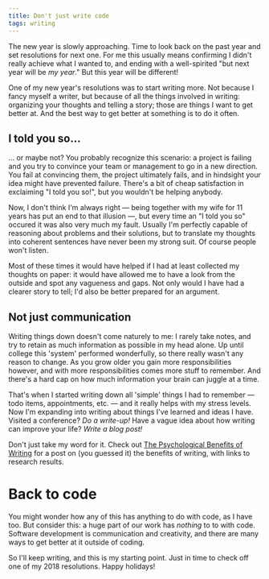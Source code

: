 ```yaml
---
title: Don't just write code
tags: writing
---
```


The new year is slowly approaching. Time to look back on the past year and set resolutions for next one. For me this usually means confirming I didn't really achieve what I wanted to, and ending with a well-spirited "but next year will be _my year_." But this year will be different!

<!-- more -->

One of my new year's resolutions was to start writing more. Not because I fancy myself a writer, but because of all the things involved in writing: organizing your thoughts and telling a story; those are things I want to get better at. And the best way to get better at something is to do it often.


## I told you so...

... or maybe not? You probably recognize this scenario: a project is failing and you try to convince your team or management to go in a new direction. You fail at convincing them, the project ultimately fails, and in hindsight your idea might have prevented failure. There's a bit of cheap satisfaction in exclaiming "I told you so!", but you wouldn't be helping anybody.

Now, I don't think I'm always right — being together with my wife for 11 years has put an end to that illusion —, but every time an "I told you so" occured it was also very much my fault. Usually I'm perfectly capable of reasoning about problems and their solutions, but to translate my thoughts into coherent sentences have never been my strong suit. Of course people won't listen.

Most of these times it would have helped if I had at least collected my thoughts on paper: it would have allowed me to have a look from the outside and spot any vagueness and gaps. Not only would I have had a clearer story to tell; I'd also be better prepared for an argument.


## Not just communication

Writing things down doesn't come naturely to me: I rarely take notes, and try to retain as much information as possible in my head alone. Up until college this 'system' performed wonderfully, so there really wasn't any reason to change. As you grow older you gain more responsibilities however, and with more responsibilities comes more stuff to remember. And there's a hard cap on how much information your brain can juggle at a time.

That's when I started writing down all 'simple' things I had to remember — todo items, appointments, etc. — and it really helps with my stress levels. Now I'm expanding into writing about things I've learned and ideas I have. Visited a conference? _Do a write-up!_ Have a vague idea about how writing can improve your life? _Write a blog post!_

Don't just take my word for it. Check out [The Psychological Benefits of Writing](https://www.helpscout.net/blog/benefits-of-writing/) for a post on (you guessed it) the benefits of writing, with links to research results.


# Back to code

You might wonder how any of this has anything to do with code, as I have too. But consider this: a huge part of our work has _nothing_ to to with code. Software development is communication and creativity, and there are many ways to get better at it outside of coding.

So I'll keep writing, and this is my starting point. Just in time to check off one of my 2018 resolutions. Happy holidays!
